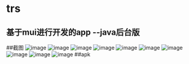 # trs
## 基于mui进行开发的app --java后台版

##截图
![image](https://github.com/guoshiqiufeng/lovefood/blob/master/trs/1.png)
![image](https://github.com/guoshiqiufeng/lovefood/blob/master/trs/2.png)
![image](https://github.com/guoshiqiufeng/lovefood/blob/master/trs/3.png)
![image](https://github.com/guoshiqiufeng/lovefood/blob/master/trs/4.png)
![image](https://github.com/guoshiqiufeng/lovefood/blob/master/trs/5.png)
![image](https://github.com/guoshiqiufeng/lovefood/blob/master/trs/6.png)
![image](https://github.com/guoshiqiufeng/lovefood/blob/master/trs/7.png)
![image](https://github.com/guoshiqiufeng/lovefood/blob/master/trs/8.png)
![image](https://github.com/guoshiqiufeng/lovefood/blob/master/trs/9.png)
![image](https://github.com/guoshiqiufeng/lovefood/blob/master/trs/10.png)
##apk


